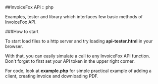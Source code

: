 ##InvoiceFox APi :: php

Examples, tester and library which interfaces few basic methods of InvoiceFox API.


###How to start

To start load files to a http server and try loading **api-tester.html** in your browser.

With that, you can easily simulate a call to any InvoiceFox API function. Don't forget 
to first set your API token in the upper right corner.


For code, look at **example.php** for simple practical example of adding a client, creating invoice and downloading PDF.
